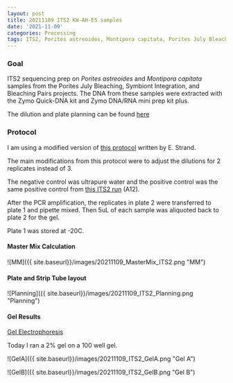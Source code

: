 ```yaml
---
layout: post
title: 20211109 ITS2 KW-AH-ES samples
date: '2021-11-09'
categories: Processing
tags: ITS2, Porites astreoides, Montipora capitata, Porites July Bleaching
---
```


### Goal

ITS2 sequencing prep on *Porites astreoides* and *Montipora capitata* samples from the Porites July Bleaching, Symbiont Integration, and Bleaching Pairs projects. The DNA from these samples were extracted with the Zymo Quick-DNA kit and Zymo DNA/RNA mini prep kit plus.

The dilution and plate planning can be found [here](https://docs.google.com/spreadsheets/d/1hFIY0g74x_yjGrz7F8n_IFccVfC5TheEPZtd7_je3uI/edit#gid=1710792962)

### Protocol

I am using a modified version of [this protocol](https://github.com/emmastrand/EmmaStrand_Notebook/blob/master/_posts/2020-01-31-ITS2-Sequencing-Protocol.md) written by E. Strand.

The main modifications from this protocol were to adjust the dilutions for 2 replicates instead of 3.

The negative control was ultrapure water and the positive control was the same positive control from [this ITS2 run](https://kevinhwong1.github.io/KevinHWong_Notebook/20211104-ITS2-Test-set-for-KW-AH-ES-samples/) (A12).

After the PCR amplification, the replicates in plate 2 were transferred to plate 1 and pipette mixed. Then 5uL of each sample was aliquoted back to plate 2 for the gel.

Plate 1 was stored at -20C.

#### Master Mix Calculation

![MM]({{ site.baseurl}}/images/20211109_MasterMix_ITS2.png "MM")

#### Plate and Strip Tube layout

![Planning]({{ site.baseurl}}/images/20211109_ITS2_Planning.png "Planning")

#### Gel Results
[Gel Electrophoresis](https://github.com/meschedl/PPP-Lab-Resources/blob/master/Protocols_and_Lab_Resources/DNA_Quality_Control/100well-gel.md)

Today I ran a 2% gel on a 100 well gel.

![GelA]({{ site.baseurl}}/images/20211109_ITS2_GelA.png "Gel A")

![GelB]({{ site.baseurl}}/images/20211109_ITS2_GelB.png "Gel B")
